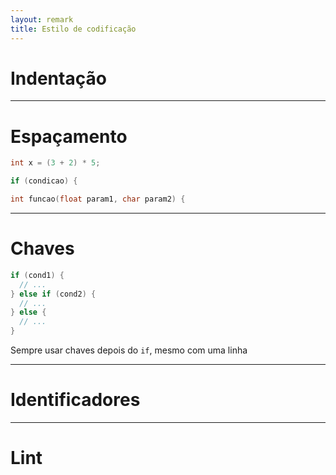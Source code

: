 ```yaml
---
layout: remark
title: Estilo de codificação
---
```


<div>

# Indentação

---

# Espaçamento

```c++
int x = (3 + 2) * 5;
```

```c++
if (condicao) {
```

```c++
int funcao(float param1, char param2) {
```

---

# Chaves

```c++
if (cond1) {
  // ...
} else if (cond2) {
  // ...
} else {
  // ...
}
```

Sempre usar chaves depois do `if`, mesmo com uma linha

---

# Identificadores

---

# Lint

</div>